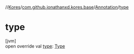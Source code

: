 //[Kores](../../../index.md)/[com.github.jonathanxd.kores.base](../index.md)/[Annotation](index.md)/[type](type.md)

# type

[jvm]\
open override val [type](type.md): [Type](https://docs.oracle.com/javase/8/docs/api/java/lang/reflect/Type.html)
